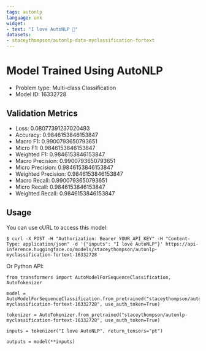 ```yaml
---
tags: autonlp
language: unk
widget:
- text: "I love AutoNLP 🤗"
datasets:
- staceythompson/autonlp-data-myclassification-fortext
---
```


# Model Trained Using AutoNLP

- Problem type: Multi-class Classification
- Model ID: 16332728

## Validation Metrics

- Loss: 0.08077391237020493
- Accuracy: 0.9846153846153847
- Macro F1: 0.9900793650793651
- Micro F1: 0.9846153846153847
- Weighted F1: 0.9846153846153847
- Macro Precision: 0.9900793650793651
- Micro Precision: 0.9846153846153847
- Weighted Precision: 0.9846153846153847
- Macro Recall: 0.9900793650793651
- Micro Recall: 0.9846153846153847
- Weighted Recall: 0.9846153846153847


## Usage

You can use cURL to access this model:

```
$ curl -X POST -H "Authorization: Bearer YOUR_API_KEY" -H "Content-Type: application/json" -d '{"inputs": "I love AutoNLP"}' https://api-inference.huggingface.co/models/staceythompson/autonlp-myclassification-fortext-16332728
```

Or Python API:

```
from transformers import AutoModelForSequenceClassification, AutoTokenizer

model = AutoModelForSequenceClassification.from_pretrained("staceythompson/autonlp-myclassification-fortext-16332728", use_auth_token=True)

tokenizer = AutoTokenizer.from_pretrained("staceythompson/autonlp-myclassification-fortext-16332728", use_auth_token=True)

inputs = tokenizer("I love AutoNLP", return_tensors="pt")

outputs = model(**inputs)
```